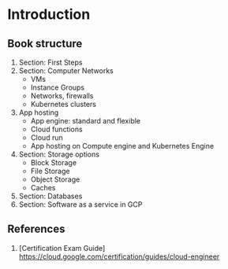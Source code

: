 # Introduction



## Book structure

1. Section: First Steps
2. Section: Computer Networks
   * VMs
   * Instance Groups
   * Networks, firewalls
   * Kubernetes clusters
3. App hosting
   * App engine: standard and flexible
   * Cloud functions
   * Cloud run
   * App hosting on Compute engine and Kubernetes Engine
4. Section: Storage options
   * Block Storage
   * File Storage
   * Object Storage 
   * Caches
5. Section: Databases
6. Section: Software as a service in GCP





## References

1. [<a name="guide">Certification Exam Guide</a>]  https://cloud.google.com/certification/guides/cloud-engineer

   



